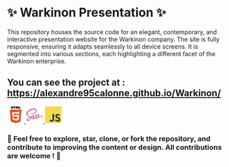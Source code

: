 # ✨ Warkinon Presentation ✨

This repository houses the source code for an elegant, contemporary, and interactive presentation website for the Warkinon company. The site is fully responsive, ensuring it adapts seamlessly to all device screens. It is segmented into various sections, each highlighting a different facet of the Warkinon enterprise. 

## You can see the project at : https://alexandre95calonne.github.io/Warkinon/

<p align="left"> <a href="https://www.w3.org/html/" target="_blank" rel="noreferrer"> <img src="https://raw.githubusercontent.com/devicons/devicon/master/icons/html5/html5-original-wordmark.svg" alt="html5" width="40" height="40"/> </a> <a href="https://sass-lang.com" target="_blank" rel="noreferrer"> <img src="https://raw.githubusercontent.com/devicons/devicon/master/icons/sass/sass-original.svg" alt="sass" width="40" height="40"/> </a> <a href="https://developer.mozilla.org/en-US/docs/Web/JavaScript" target="_blank" rel="noreferrer"> <img src="https://raw.githubusercontent.com/devicons/devicon/master/icons/javascript/javascript-original.svg" alt="javascript" width="40" height="40"/> </a> </p>

### 🚀 Feel free to explore, star, clone, or fork the repository, and contribute to improving the content or design. All contributions are welcome ! 🚀
